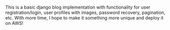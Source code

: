This is a basic django blog implementation with functionality for user registration/login,
user profiles with images, password recovery, pagination, etc. With more time, I hope to make it something more unique and deploy it on AWS!
